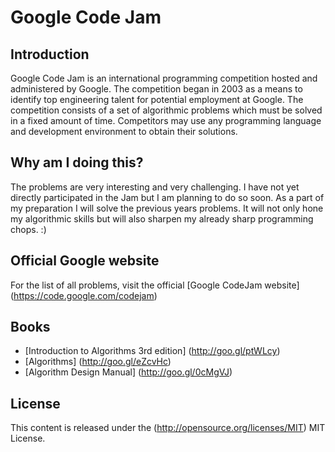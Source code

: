 Google Code Jam
===============

Introduction
------------
Google Code Jam is an international programming competition hosted and administered by Google. The competition began in 2003 as a means to identify top engineering talent for potential employment at Google. The competition consists of a set of algorithmic problems which must be solved in a fixed amount of time. Competitors may use any programming language and development environment to obtain their solutions.


Why am I doing this?
--------------------
The problems are very interesting and very challenging. I have not yet directly participated in the Jam but I am planning to do so soon. As a part of my preparation I will solve the previous years problems. It will not only hone my algorithmic skills but will also sharpen my already sharp programming chops. :)


Official Google website
-----------------------

For the list of all problems, visit the official [Google CodeJam website] (<https://code.google.com/codejam>)


Books
-----

* [Introduction to Algorithms 3rd edition] (<http://goo.gl/ptWLcy>)
* [Algorithms] (<http://goo.gl/eZcvHc>)
* [Algorithm Design Manual] (<http://goo.gl/0cMgVJ>)


License
-------
This content is released under the (http://opensource.org/licenses/MIT) MIT License.
